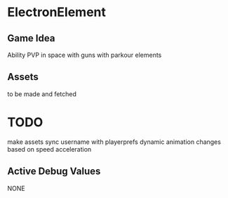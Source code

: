 # ElectronElement
## Game Idea
Ability PVP in space with guns with parkour elements
## Assets
to be made and fetched
# TODO
make assets
sync username with playerprefs
dynamic animation changes based on speed
acceleration

## Active Debug Values
NONE